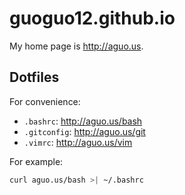 # guoguo12.github.io
My home page is http://aguo.us.

## Dotfiles

For convenience:

* `.bashrc`: http://aguo.us/bash
* `.gitconfig`: http://aguo.us/git
* `.vimrc`: http://aguo.us/vim

For example:

```bash
curl aguo.us/bash >| ~/.bashrc
```
